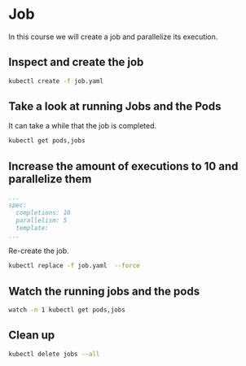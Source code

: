 # Job

In this course we will create a job and parallelize its execution.

## Inspect and create the job

```bash
kubectl create -f job.yaml
```

## Take a look at running Jobs and the Pods

It can take a while that the job is completed.

```bash
kubectl get pods,jobs
```

## Increase the amount of executions to 10 and parallelize them

```yaml
...
spec:
  completions: 10
  parallelism: 5
  template:
...
```

Re-create the job.

```bash
kubectl replace -f job.yaml  --force
```

## Watch the running jobs and the pods

```bash
watch -n 1 kubectl get pods,jobs
```

## Clean up

```bash
kubectl delete jobs --all
```
